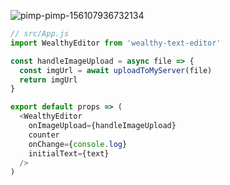 ![pimp-pimp-156107936732134](https://user-images.githubusercontent.com/566971/59890663-4c92f900-93a8-11e9-8ff5-10d3ebb0af88.gif)

```js
// src/App.js
import WealthyEditor from 'wealthy-text-editor'

const handleImageUpload = async file => {
  const imgUrl = await uploadToMyServer(file)
  return imgUrl
}

export default props => (
  <WealthyEditor
    onImageUpload={handleImageUpload}
    counter
    onChange={console.log}
    initialText={text}
  />
)
```

